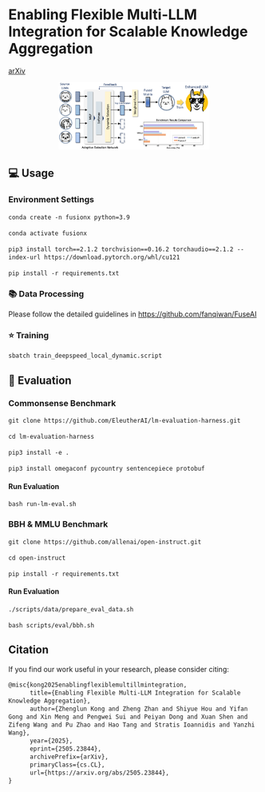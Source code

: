 # Enabling Flexible Multi-LLM Integration for Scalable Knowledge Aggregation

[arXiv](https://arxiv.org/pdf/2505.23844) 

<p align="center">
  <img src="./framework_fusionx.png" width=60%> <br>
</p>



## 💻 Usage

### Environment Settings

```
conda create -n fusionx python=3.9

conda activate fusionx

pip3 install torch==2.1.2 torchvision==0.16.2 torchaudio==2.1.2 --index-url https://download.pytorch.org/whl/cu121

pip install -r requirements.txt
```
### 📚 Data Processing
Please follow the detailed guidelines in https://github.com/fanqiwan/FuseAI 

### ⭐ Training

```
sbatch train_deepspeed_local_dynamic.script
```


## 📝 Evaluation

### Commonsense Benchmark

```
git clone https://github.com/EleutherAI/lm-evaluation-harness.git

cd lm-evaluation-harness

pip3 install -e .

pip3 install omegaconf pycountry sentencepiece protobuf
```
#### Run Evaluation
```
bash run-lm-eval.sh
```

### BBH & MMLU Benchmark
```
git clone https://github.com/allenai/open-instruct.git

cd open-instruct

pip install -r requirements.txt
```

#### Run Evaluation
```
./scripts/data/prepare_eval_data.sh

bash scripts/eval/bbh.sh
```

## Citation
If you find our work useful in your research, please consider citing:
```
@misc{kong2025enablingflexiblemultillmintegration,
      title={Enabling Flexible Multi-LLM Integration for Scalable Knowledge Aggregation}, 
      author={Zhenglun Kong and Zheng Zhan and Shiyue Hou and Yifan Gong and Xin Meng and Pengwei Sui and Peiyan Dong and Xuan Shen and Zifeng Wang and Pu Zhao and Hao Tang and Stratis Ioannidis and Yanzhi Wang},
      year={2025},
      eprint={2505.23844},
      archivePrefix={arXiv},
      primaryClass={cs.CL},
      url={https://arxiv.org/abs/2505.23844}, 
}
```
